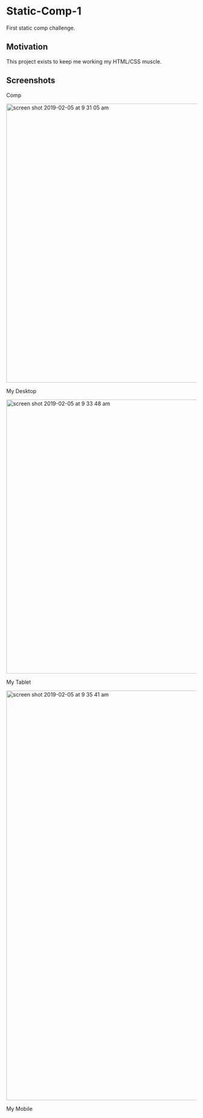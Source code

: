 # Static-Comp-1
First static comp challenge.
## Motivation
This project exists to keep me working my HTML/CSS muscle.
## Screenshots
Comp

<img width="738" alt="screen shot 2019-02-05 at 9 31 05 am" src="https://user-images.githubusercontent.com/43159025/52288184-f194c400-2928-11e9-9de8-c6fdb78d4df1.png">

My Desktop

<img width="725" alt="screen shot 2019-02-05 at 9 33 48 am" src="https://user-images.githubusercontent.com/43159025/52288814-22292d80-292a-11e9-9803-1ff04f84638f.png">

My Tablet

<img width="1084" alt="screen shot 2019-02-05 at 9 35 41 am" src="https://user-images.githubusercontent.com/43159025/52288878-3e2ccf00-292a-11e9-857d-0d38e4a666d7.png">

My Mobile
